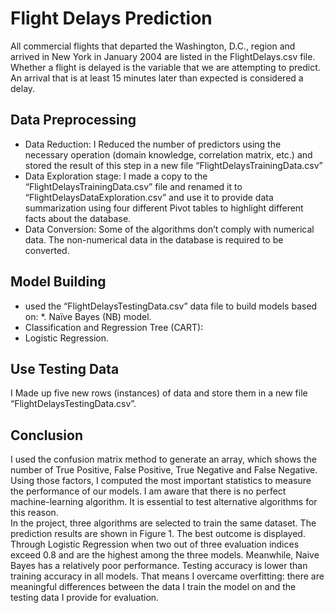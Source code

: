 # Flight Delays Prediction
All commercial flights that departed the Washington, D.C., region and arrived in New York in January 2004 are listed in the FlightDelays.csv file.  Whether a flight is delayed is the variable that we are attempting to predict. An arrival that is at least 15 minutes later than expected is considered a delay. 


## Data Preprocessing 

* Data Reduction: I Reduced the number of predictors using the necessary operation (domain knowledge, correlation matrix, etc.) and stored the result of this step in a new file “FlightDelaysTrainingData.csv” 
* Data Exploration stage: I made a copy to the “FlightDelaysTrainingData.csv” file and renamed it to “FlightDelaysDataExploration.csv” and use it to provide data summarization using four different Pivot tables to highlight different facts about the database. 
* Data Conversion: Some of the algorithms don’t comply with numerical data. The non-numerical data in the database is required to be converted. 

## Model Building 
* used the “FlightDelaysTestingData.csv” data file to build models based on: 
*. Naïve Bayes (NB) model. 
* Classification and Regression Tree (CART): 
* Logistic Regression.
  
## Use Testing Data

I Made up five new rows (instances) of data and store them in a new file
“FlightDelaysTestingData.csv”.
## Conclusion 
I used the confusion matrix method to generate an array, which shows the number of True Positive, False Positive, True Negative and False Negative. Using those factors, I computed the most important statistics to 
measure the performance of our models. I am aware that there is no perfect machine-learning algorithm. It is essential to test alternative algorithms for this reason.  
In the project, three algorithms are selected to train the same dataset. The prediction results are shown in Figure 1. The best outcome is displayed.
Through Logistic Regression when two out of three evaluation indices exceed 0.8 and are the highest among the three models. Meanwhile, Naive Bayes has a relatively poor performance.
Testing accuracy is lower than training accuracy in all models. That means I overcame overfitting: there are meaningful differences between the data I train the model on and the testing data I provide for evaluation.
